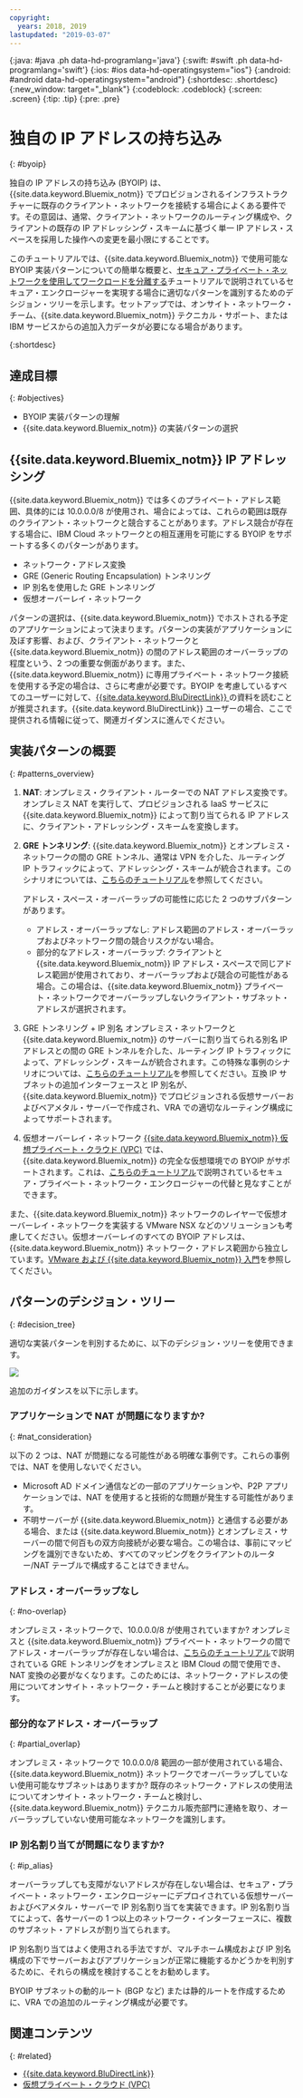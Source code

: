 ```yaml
---
copyright:
  years: 2018, 2019
lastupdated: "2019-03-07"
---
```


{:java: #java .ph data-hd-programlang='java'}
{:swift: #swift .ph data-hd-programlang='swift'}
{:ios: #ios data-hd-operatingsystem="ios"}
{:android: #android data-hd-operatingsystem="android"}
{:shortdesc: .shortdesc}
{:new_window: target="_blank"}
{:codeblock: .codeblock}
{:screen: .screen}
{:tip: .tip}
{:pre: .pre}

# 独自の IP アドレスの持ち込み
{: #byoip}

独自の IP アドレスの持ち込み (BYOIP) は、{{site.data.keyword.Bluemix_notm}} でプロビジョンされるインフラストラクチャーに既存のクライアント・ネットワークを接続する場合によくある要件です。その意図は、通常、クライアント・ネットワークのルーティング構成や、クライアントの既存の IP アドレッシング・スキームに基づく単一 IP アドレス・スペースを採用した操作への変更を最小限にすることです。

このチュートリアルでは、{{site.data.keyword.Bluemix_notm}} で使用可能な BYOIP 実装パターンについての簡単な概要と、[セキュア・プライベート・ネットワークを使用してワークロードを分離する](https://{DomainName}/docs/tutorials?topic=solution-tutorials-secure-network-enclosure#isolate-workloads-with-a-secure-private-network)チュートリアルで説明されているセキュア・エンクロージャーを実現する場合に適切なパターンを識別するためのデシジョン・ツリーを示します。セットアップでは、オンサイト・ネットワーク・チーム、{{site.data.keyword.Bluemix_notm}} テクニカル・サポート、または IBM サービスからの追加入力データが必要になる場合があります。

{:shortdesc}

## 達成目標
{: #objectives}

* BYOIP 実装パターンの理解
* {{site.data.keyword.Bluemix_notm}} の実装パターンの選択

## {{site.data.keyword.Bluemix_notm}} IP アドレッシング

{{site.data.keyword.Bluemix_notm}} では多くのプライベート・アドレス範囲、具体的には 10.0.0.0/8 が使用され、場合によっては、これらの範囲は既存のクライアント・ネットワークと競合することがあります。アドレス競合が存在する場合に、IBM Cloud ネットワークとの相互運用を可能にする BYOIP をサポートする多くのパターンがあります。

-	ネットワーク・アドレス変換
-	GRE (Generic Routing Encapsulation) トンネリング
-	IP 別名を使用した GRE トンネリング
-	仮想オーバーレイ・ネットワーク

パターンの選択は、{{site.data.keyword.Bluemix_notm}} でホストされる予定のアプリケーションによって決まります。パターンの実装がアプリケーションに及ぼす影響、および、クライアント・ネットワークと {{site.data.keyword.Bluemix_notm}} の間のアドレス範囲のオーバーラップの程度という、2 つの重要な側面があります。また、{{site.data.keyword.Bluemix_notm}} に専用プライベート・ネットワーク接続を使用する予定の場合は、さらに考慮が必要です。BYOIP を考慮しているすべてのユーザーに対して、[{{site.data.keyword.BluDirectLink}}
](https://{DomainName}/docs/infrastructure/direct-link?topic=direct-link-configure-ibm-cloud-direct-link#configure-ibm-cloud-direct-link) の資料を読むことが推奨されます。{{site.data.keyword.BluDirectLink}} ユーザーの場合、ここで提供される情報に従って、関連ガイダンスに進んでください。

## 実装パターンの概要
{: #patterns_overview}

1. **NAT**: オンプレミス・クライアント・ルーターでの NAT アドレス変換です。オンプレミス NAT を実行して、プロビジョンされる IaaS サービスに {{site.data.keyword.Bluemix_notm}} によって割り当てられる IP アドレスに、クライアント・アドレッシング・スキームを変換します。  
2. **GRE トンネリング**: {{site.data.keyword.Bluemix_notm}} とオンプレミス・ネットワークの間の GRE トンネル、通常は VPN を介した、ルーティング IP トラフィックによって、アドレッシング・スキームが統合されます。このシナリオについては、[こちらのチュートリアル](https://{DomainName}/docs/tutorials?topic=solution-tutorials-configuring-IPSEC-VPN#configuring-IPSEC-VPN)を参照してください。 

   アドレス・スペース・オーバーラップの可能性に応じた 2 つのサブパターンがあります。
     * アドレス・オーバーラップなし: アドレス範囲のアドレス・オーバーラップおよびネットワーク間の競合リスクがない場合。
     * 部分的なアドレス・オーバーラップ: クライアントと {{site.data.keyword.Bluemix_notm}} IP アドレス・スペースで同じアドレス範囲が使用されており、オーバーラップおよび競合の可能性がある場合。この場合は、{{site.data.keyword.Bluemix_notm}} プライベート・ネットワークでオーバーラップしないクライアント・サブネット・アドレスが選択されます。

3. GRE トンネリング + IP 別名
オンプレミス・ネットワークと {{site.data.keyword.Bluemix_notm}} のサーバーに割り当てられる別名 IP アドレスとの間の GRE トンネルを介した、ルーティング IP トラフィックによって、アドレッシング・スキームが統合されます。この特殊な事例のシナリオについては、[こちらのチュートリアル](https://{DomainName}/docs/tutorials?topic=solution-tutorials-configuring-IPSEC-VPN#configuring-IPSEC-VPN)を参照してください。互換 IP サブネットの追加インターフェースと IP 別名が、{{site.data.keyword.Bluemix_notm}} でプロビジョンされる仮想サーバーおよびベアメタル・サーバーで作成され、VRA での適切なルーティング構成によってサポートされます。

4. 仮想オーバーレイ・ネットワーク
[{{site.data.keyword.Bluemix_notm}} 仮想プライベート・クラウド (VPC)](https://{DomainName}/docs/infrastructure/vpc?topic=vpc-getting-started-with-ibm-cloud-virtual-private-cloud-infrastructure#getting-started-with-ibm-cloud-virtual-private-cloud-infrastructure) では、{{site.data.keyword.Bluemix_notm}} の完全な仮想環境での BYOIP がサポートされます。これは、[こちらのチュートリアル](https://{DomainName}/docs/tutorials?topic=solution-tutorials-secure-network-enclosure#secure-network-enclosure)で説明されているセキュア・プライベート・ネットワーク・エンクロージャーの代替と見なすことができます。

また、{{site.data.keyword.Bluemix_notm}} ネットワークのレイヤーで仮想オーバーレイ・ネットワークを実装する VMware NSX などのソリューションも考慮してください。仮想オーバーレイのすべての BYOIP アドレスは、{{site.data.keyword.Bluemix_notm}} ネットワーク・アドレス範囲から独立しています。[VMware および {{site.data.keyword.Bluemix_notm}} 入門](https://{DomainName}/docs/infrastructure/vmware?topic=VMware-getting-started-tutorial#getting-started-with-vmware-and-ibm-cloud)を参照してください。

## パターンのデシジョン・ツリー
{: #decision_tree}

適切な実装パターンを判別するために、以下のデシジョン・ツリーを使用できます。 

<p style="text-align: center;">

  ![](images/solution37-byoip/byoipdecision.png)
</p>

追加のガイダンスを以下に示します。

### アプリケーションで NAT が問題になりますか?
{: #nat_consideration}

以下の 2 つは、NAT が問題になる可能性がある明確な事例です。これらの事例では、NAT を使用しないでください。 

- Microsoft AD ドメイン通信などの一部のアプリケーションや、P2P アプリケーションでは、NAT を使用すると技術的な問題が発生する可能性があります。
- 不明サーバーが {{site.data.keyword.Bluemix_notm}} と通信する必要がある場合、または {{site.data.keyword.Bluemix_notm}} とオンプレミス・サーバーの間で何百もの双方向接続が必要な場合。この場合は、事前にマッピングを識別できないため、すべてのマッピングをクライアントのルーター/NAT テーブルで構成することはできません。


### アドレス・オーバーラップなし
{: #no-overlap}

オンプレミス・ネットワークで、10.0.0.0/8 が使用されていますか? オンプレミスと {{site.data.keyword.Bluemix_notm}} プライベート・ネットワークの間でアドレス・オーバーラップが存在しない場合は、[こちらのチュートリアル](https://{DomainName}/docs/tutorials?topic=solution-tutorials-configuring-IPSEC-VPN#configuring-IPSEC-VPN)で説明されている GRE トンネリングをオンプレミスと IBM Cloud の間で使用でき、NAT 変換の必要がなくなります。このためには、ネットワーク・アドレスの使用についてオンサイト・ネットワーク・チームと検討することが必要になります。 

### 部分的なアドレス・オーバーラップ
{: #partial_overlap}

オンプレミス・ネットワークで 10.0.0.0/8 範囲の一部が使用されている場合、{{site.data.keyword.Bluemix_notm}} ネットワークでオーバーラップしていない使用可能なサブネットはありますか? 既存のネットワーク・アドレスの使用法についてオンサイト・ネットワーク・チームと検討し、{{site.data.keyword.Bluemix_notm}} テクニカル販売部門に連絡を取り、オーバーラップしていない使用可能なネットワークを識別します。 

### IP 別名割り当てが問題になりますか?
{: #ip_alias}

オーバーラップしても支障がないアドレスが存在しない場合は、セキュア・プライベート・ネットワーク・エンクロージャーにデプロイされている仮想サーバーおよびベアメタル・サーバーで IP 別名割り当てを実装できます。IP 別名割り当てによって、各サーバーの 1 つ以上のネットワーク・インターフェースに、複数のサブネット・アドレスが割り当てられます。 

IP 別名割り当てはよく使用される手法ですが、マルチホーム構成および IP 別名構成の下でサーバーおよびアプリケーションが正常に機能するかどうかを判別するために、それらの構成を検討することをお勧めします。  

BYOIP サブネットの動的ルート (BGP など) または静的ルートを作成するために、VRA での追加のルーティング構成が必要です。 

## 関連コンテンツ
{: #related}

- [{{site.data.keyword.BluDirectLink}}
]( https://{DomainName}/docs/infrastructure/direct-link?topic=direct-link-configure-ibm-cloud-direct-link#configure-ibm-cloud-direct-link)
- [仮想プライベート・クラウド (VPC)](https://{DomainName}/docs/infrastructure/vpc?topic=vpc-about-ibm-cloud-virtual-private-cloud-vpc-infrastructure#about-ibm-cloud-virtual-private-cloud-vpc-infrastructure)
